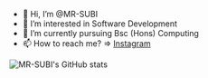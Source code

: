 - 👋 Hi, I’m @MR-SUBI
- 👀 I’m interested in Software Development
- 🌱 I’m currently pursuing Bsc (Hons) Computing
- 📫 How to reach me? => [Instagram](https://www.instagram.com/subi_bantawa/)

![MR-SUBI's GitHub stats](https://github-readme-stats.vercel.app/api?username=MR-SUBI&show_icons=true&theme=radical)

<!---
MR-SUBI/MR-SUBI is a ✨ special ✨ repository because its `README.md` (this file) appears on your GitHub profile.
You can click the Preview link to take a look at your changes.
--->

